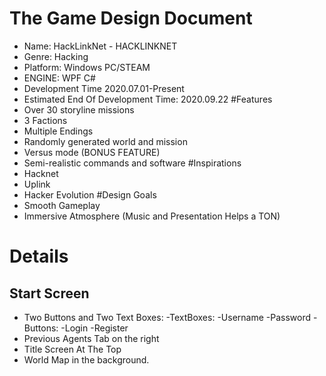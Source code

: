 # The Game Design Document
- Name: HackLinkNet - HACKLINKNET 
- Genre: Hacking
- Platform: Windows PC/STEAM
- ENGINE: WPF C#
- Development Time 2020.07.01-Present
- Estimated End Of Development Time: 2020.09.22
#Features
- Over 30 storyline missions
- 3 Factions
- Multiple Endings
- Randomly generated world and mission
- Versus mode (BONUS FEATURE)
- Semi-realistic commands and software
#Inspirations
- Hacknet
- Uplink
- Hacker Evolution
#Design Goals
- Smooth Gameplay
- Immersive Atmosphere (Music and Presentation Helps a TON)
# Details
## Start Screen
- Two Buttons and Two Text Boxes:
  -TextBoxes:
    -Username
    -Password
  -Buttons:
    -Login
    -Register
- Previous Agents Tab on the right
- Title Screen At The Top
- World Map in the background.
